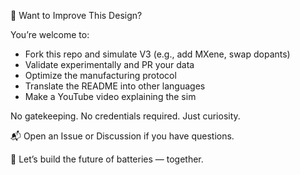 🤝 Want to Improve This Design?

You’re welcome to:

- Fork this repo and simulate V3 (e.g., add MXene, swap dopants)
- Validate experimentally and PR your data
- Optimize the manufacturing protocol
- Translate the README into other languages
- Make a YouTube video explaining the sim

No gatekeeping. No credentials required. Just curiosity.

📬 Open an Issue or Discussion if you have questions.

🚀 Let’s build the future of batteries — together.
